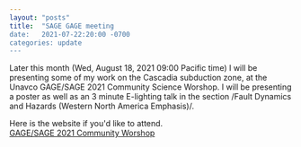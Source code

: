 ```yaml
---
layout: "posts"
title:  "SAGE GAGE meeting
date:   2021-07-22:20:00 -0700
categories: update
---
```

Later this month (Wed, August 18, 2021 09:00 Pacific time) I will be presenting some of my work on the Cascadia subduction zone, at the Unavco GAGE/SAGE 2021 Community Science Worshop. I will be presenting a poster as well as an 3 minute E-lighting talk in the section /Fault Dynamics and Hazards (Western North America Emphasis)/.  
  
Here is the website if you'd like to attend.  
[GAGE/SAGE 2021 Community Worshop](https://www.unavco.org/event/gage-sage-2021-science-workshop/)
 
